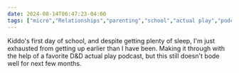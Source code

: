 ```yaml
---
date: 2024-08-14T06:47:23-04:00
tags: ["micro","Relationships","parenting","school","actual play","podcasts","Dungeons & Dragons","Total Party Kill"]
---
```

Kiddo's first day of school, and despite getting plenty of sleep, I'm just exhausted from getting up earlier than I have been. Making it through with the help of a favorite D&D actual play podcast, but this still doesn't bode well for next few months.